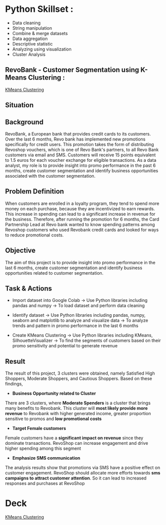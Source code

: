 # Python Skillset :
- Data cleaning
- String manipulation
- Combine & merge datasets
- Data aggregation
- Descriptive statistic
- Analyzing using visualization
- Cluster Analysis

## RevoBank - Customer Segmentation using K-Means Clustering :
<a href="https://colab.research.google.com/drive/1P4hUoBLUAkVYsrR3NeUQJ6xxGOmBL9V2?usp=sharing"> KMeans Clustering </a>

## Situation

## Background
RevoBank, a European bank that provides credit cards to its customers.
Over the last 6 months, Revo bank has implemented new promotions specifically for credit users. This promotion takes the form of distributing Revoshop vouchers, which is one of Revo Bank's partners, to all Revo Bank customers via email and SMS. Customers will receive 15 points equivalent to 1.5 euros for each voucher exchange for eligible transactions. As a data analyst, my role is to provide insight into promo performance in the past 6 months, create customer segmentation and identify business opportunities associated with the customer segmentation.

## Problem Definition
When customers are enrolled in a loyalty program, they tend to spend more money on each purchase, because they are incentivized to earn rewards. This increase in spending can lead to a significant increase in revenue for the business. Therefore, after running the promotion for 6 months, the Card Partnership Lead at Revo bank wanted to know spending patterns among Revoshop customers who used Revobank credit cards and looked for ways to reduce promotional costs.

## Objective
The aim of this project is to provide insight into promo performance in the last 6 months, create customer segmentation and identify business opportunities related to customer segmentation.

## Task & Actions
- Import dataset into Google Colab ->	Use Python libraries including pandas and numpy ->	To load dataset and perform data cleaning

- Identify dataset -> Use Python libraries including pandas, numpy, seaborn and matplotlib to analyze and visualize data	-> To analyze trends and pattern in promo performance in the last 6 months

- Create KMeans Clustering ->	Use Python libraries including KMeans, SilhouetteVisualizer	-> To find the segments of customers based on their promo sensitivity and potential to generate revenue

## Result
The result of this project, 3 clusters were obtained, namely Satisfied High Shoppers, Moderate Shoppers, and Cautious Shoppers. Based on these findings, 

- **Business Opportunity related to Cluster**

There are 3 clusters, where **Moderate Spenders** is a cluster that brings many benefits to Revobank. This cluster will **most likely provide more revenue** to Revobank with higher generated income, greater proportion sensitive to promos and **low promotional costs**

- **Target Female customers**

Female customers have a **significant impact on revenue** since they dominate transactions. RevoShop can increase engagement and drive higher spending among this segment

- **Emphasize SMS communication**

The analysis results show that promotions via SMS have a positive effect on customer engagement. RevoShop should allocate more efforts towards **sms campaigns to attract customer attention**. So it can lead to increased responses and purchases at RevoShop

# Deck
<a href="https://drive.google.com/file/d/1qyLEh7ffM89JBqP5BqNBcGRthj4HR8Yf/view?usp=share_link"> KMeans Clustering</a>
